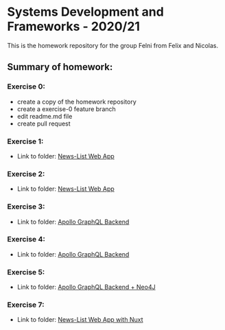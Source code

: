 # Systems Development and Frameworks - 2020/21

This is the homework repository for the group Felni from Felix and Nicolas.

## Summary of homework:

### Exercise 0:

-  create a copy of the homework repository
-  create a exercise-0 feature branch
-  edit readme.md file
-  create pull request

### Exercise 1:

- Link to folder: [News-List Web App](./webapp)

### Exercise 2:

- Link to folder: [News-List Web App](./webapp)

### Exercise 3:

- Link to folder: [Apollo GraphQL Backend](./backend)

### Exercise 4:

- Link to folder: [Apollo GraphQL Backend](./backend)

### Exercise 5:

- Link to folder: [Apollo GraphQL Backend + Neo4J](./backend)

### Exercise 7:

- Link to folder: [News-List Web App with Nuxt](./webapp)